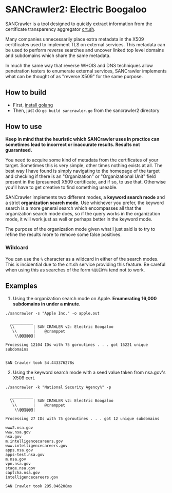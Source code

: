 # SANCrawler2: Electric Boogaloo

SANCrawler is a tool designed to quickly extract information from the certificate
transparency aggregator [crt.sh](https://crt.sh/). 

Many companies unnecessarily place extra metadata in the X509 certificates used to 
implement TLS on external services. This metadata can be used to perform reverse
searches and uncover linked top level domains and subdomains which share the same
metadata. 

In much the same way that reverse WHOIS and DNS techniques allow penetration 
testers to enumerate external services, SANCrawler implements what can be thought 
of as "reverse X509" for the same purpose.

## How to build

- First, [install golang](https://golang.org/doc/install) 
- Then, just do `go build sancrawler.go` from the sancrawler2 directory

## How to use

**Keep in mind that the heuristic which SANCrawler uses in practice can sometimes**
**lead to incorrect or inaccurate results. Results not guaranteed.**

You need to acquire some kind of metadata from the certificates of your target.
Sometimes this is very simple, other times nothing exists at all. The best way
I have found is simply navigating to the homepage of the target and checking if
there is an "Organization" or "Organizational Unit" field present in the (presumed)
X509 certificate, and if so, to use that. Otherwise you'll have to get creative 
to find something useable. 

SANCrawler implements two different modes, a **keyword search mode** and a strict 
**organization search mode**. Use whichever you prefer, the keyword search is a more
general search which encompasses all that the organization search mode does, so
if the query works in the organization mode, it will work just as well or perhaps
better in the keyword mode. 

The purpose of the organization mode given what I just said is to try to refine
the results more to remove some false positives. 

### Wildcard

You can use the `%` character as a wildcard in either of the search modes. This is
incidential due to the crt.sh service providing this feature. Be careful when using
this as searches of the form `%QUERY%` tend not to work. 

## Examples

1. Using the organization search mode on Apple. **Enumerating 16,000 subdomains in under a minute.** 

```
./sancrawler -s "Apple Inc." -o apple.out

  __________
  \\        | SAN CRAWLER v2: Electric Boogaloo
   \\       |    @cramppet
    \\@@@@@@|

Processing 12104 IDs with 75 goroutines . . . got 16221 unique subdomains


SAN Crawler took 54.443376278s
```

2. Using the keyword search mode with a seed value taken from nsa.gov's X509 cert.

```
./sancrawler -k "National Security Agency%" -p

  __________
  \\        | SAN CRAWLER v2: Electric Boogaloo
   \\       |    @cramppet
    \\@@@@@@|

Processing 27 IDs with 75 goroutines . . . got 12 unique subdomains

www2.nsa.gov
www.nsa.gov
nsa.gov
m.intelligencecareers.gov
www.intelligencecareers.gov
apps.nsa.gov
apps-test.nsa.gov
m.nsa.gov
vpn.nsa.gov
stage.nsa.gov
captcha.nsa.gov
intelligencecareers.gov

SAN Crawler took 295.046208ms
```
